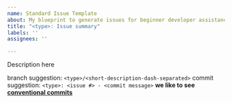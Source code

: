 ```yaml
---
name: Standard Issue Template
about: My blueprint to generate issues for beginner developer assistance
title: "<type>: Issue summary"
labels: ''
assignees: ''

---
```


Description here

branch suggestion: `<type>/<short-description-dash-separated>`
commit suggestion: `<type>: <issue #> - <commit message>`
__we like to see [conventional commits](https://www.conventionalcommits.org)__
